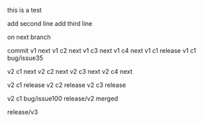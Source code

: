 this is a test

add second line
add third line

on next branch

commit v1 next
v1 c2 next
v1 c3 next
v1 c4 next 
v1 c1 release
v1 c1 bug/issue35

v2 c1 next
v2 c2 next
v2 c3 next
v2 c4 next

v2 c1 release
v2 c2 release
v2 c3 release

v2 c1 bug/issue100
release/v2
merged

release/v3
